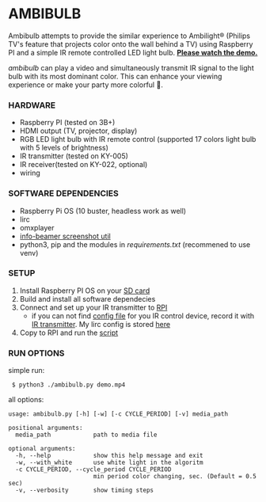 # AMBIBULB

 Ambibulb attempts to provide the similar experience to Ambilight® (Philips TV's feature that projects color onto the wall behind a TV) using Raspberry PI and a simple IR remote controlled LED light bulb. [**Please watch the demo.**](https://youtu.be/R3JeVooaytU)

*ambibulb* can play a video and simultaneously transmit IR signal to the light bulb with its most dominant color. This can enhance your viewing experience or make your party more colorful 🌈.

### HARDWARE
* Raspberry PI (tested on 3B+)
* HDMI output (TV, projector, display)
* RGB LED light bulb with IR remote control (supported 17 colors light bulb with 5 levels of brightness)
* IR transmitter (tested on KY-005)
* IR receiver(tested on KY-022, optional)
* wiring

### SOFTWARE DEPENDENCIES
* Raspberry Pi OS (10 buster, headless work as well)
* lirc
* omxplayer
* [info-beamer screenshot util](https://github.com/info-beamer/tools/tree/master/screenshot)
* python3, pip and the modules in *requirements.txt* (recommened to use venv)

### SETUP
1. Install Raspberry PI OS on your [SD card](https://www.raspberrypi.org/documentation/installation/installing-images/)
2. Build and install all software dependecies
3. Connect and set up your IR transmitter to [RPI](https://gist.github.com/prasanthj/c15a5298eb682bde34961c322c95378b)
    - if you can not find [config file](http://lirc-remotes.sourceforge.net/remotes-table.html) for you IR control device, record it with [IR transmitter](https://gist.github.com/prasanthj/c15a5298eb682bde34961c322c95378b). My lirc config is stored [here](conf/osram-led-bulb.conf)
4. Copy to RPI and run the [script](src/ambibulb.py)

### RUN OPTIONS
simple run:
```
 $ python3 ./ambibulb.py demo.mp4
 ```
all options:
```
usage: ambibulb.py [-h] [-w] [-c CYCLE_PERIOD] [-v] media_path

positional arguments:
  media_path            path to media file

optional arguments:
  -h, --help            show this help message and exit
  -w, --with_white      use white light in the algoritm
  -c CYCLE_PERIOD, --cycle_period CYCLE_PERIOD
                        min period color changing, sec. (Default = 0.5 sec)
  -v, --verbosity       show timing steps
```
